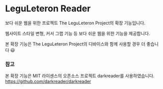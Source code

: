 # LeguLeteron Reader

보다 쉬운 웹을 위한 프로젝트 The LeguLeteron Project의 확장 기능입니다.

웹사이트 스타일 변형, 커서 그랩 기능 등 보다 쉬운 웹을 위한 기능을 제공합니다.

본 확장 기능은 The LeguLeteron Project의 디바이스와 함께 사용할 경우 더 좋습니다 :smiley:

### 참고

본 확장 기능은 MIT 라이센스의 오픈소스 프로젝트 darkreader를 사용하였습니다.  
https://github.com/darkreader/darkreader
